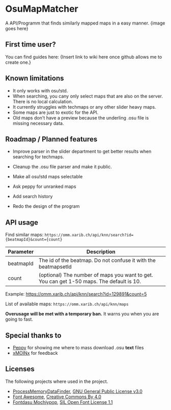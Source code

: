# OsuMapMatcher
A API/Programm that finds similarly mapped maps in a easy manner.
{image goes here}

## First time user?
You can find guides here: {Insert link to wiki here once github allows me to create one.}

## Known limitations
- It only works with osu!std.
- When searching, you cany only select maps that are also on the server. There is no local calculation.
- It currently struggles with techmaps or any other slider heavy maps.
- Some maps are just to exotic for the API.
- Old maps don't have a preview because the underling .osu file is missing necessary data.

## Roadmap / Planned features
- Improve parser in the slider department to get better results when searching for techmaps.
- Cleanup the .osu file parser and make it public.
- Make all osu!std maps selectable
- Ask peppy for unranked maps

- Add search history
- Redo the design of the program

## API usage
Find similar maps: `https://omm.xarib.ch/api/knn/search?id={beatmapId}&count={count}`

Parameter | Description
--------- | -----------
beatmapId | The id of the beatmap. Do not confuse it with the beatmapsetId
count     | (optional) The number of maps you want to get. You can get 1-50 maps. The default is 10.

Example: https://omm.xarib.ch/api/knn/search?id=129891&count=5

List of available maps: `https://omm.xarib.ch/api/knn/maps`

**Overusage will be met with a temporary ban.** It warns you when you are going to fast.

## Special thanks to
- [Peppy](https://github.com/peppy) for showing me where to mass download .osu **text** files
- [xMOINx](https://osu.ppy.sh/users/12957744) for feedback

## Licenses
The following projects where used in the project.
- [ProcessMemoryDataFinder](https://github.com/Piotrekol/ProcessMemoryDataFinder), [GNU General Public License v3.0](https://www.gnu.org/licenses/gpl-3.0.en.html)
- [Font Awesome](https://fontawesome.com/), [Creative Commons By 4.0](https://creativecommons.org/licenses/by/4.0/)
- [Fontdasu Mochiypop](https://github.com/fontdasu/Mochiypop), [SIL Open Font License 1.1](https://opensource.org/licenses/OFL-1.1)
